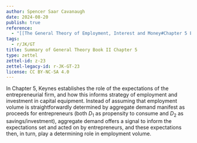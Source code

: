 ```yaml
---
author: Spencer Saar Cavanaugh
date: 2024-08-20
publish: true
reference:
  - "[[The General Theory of Employment, Interest and Money#Chapter 5 EXPECTATION AS DETERMINING OUTPUT AND EMPLOYMENT]]"
tags:
  - r/JK/GT
title: Summary of General Theory Book II Chapter 5
type: zettel
zettel-id: z-23
zettel-legacy-id: r-JK-GT-23
license: CC BY-NC-SA 4.0
---
```


In Chapter 5, Keynes establishes the role of the expectations of the entrepreneurial firm, and how this informs strategy of employment and investment in capital equipment. Instead of assuming that employment volume is straightforwardly determined by aggregate demand manifest as proceeds for entrepreneurs (both $D_1$ as propensity to consume and $D_2$ as savings/investment), aggregate demand offers a signal to inform the expectations set and acted on by entrepreneurs, and these expectations then, in turn, play a determining role in employment volume.
